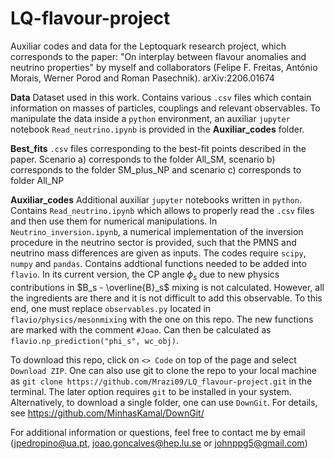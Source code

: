 #  LQ-flavour-project
Auxiliar codes and data for the Leptoquark research project, which corresponds to the paper: "On interplay between flavour anomalies and neutrino properties" by myself and collaborators (Felipe F. Freitas, António Morais, Werner Porod and Roman Pasechnik). arXiv:2206.01674 

**Data** Dataset used in this work. Contains various ```.csv``` files which contain information on masses of particles, couplings and relevant observables. To manipulate the data inside a ```python``` environment, an auxiliar ```jupyter``` notebook ```Read_neutrino.ipynb``` is provided in the **Auxiliar_codes** folder.

**Best_fits** ```.csv``` files corresponding to the best-fit points described in the paper. Scenario a) corresponds to the folder All_SM, scenario b) corresponds to the folder SM_plus_NP and scenario c) corresponds to folder All_NP

**Auxiliar_codes** Additional auxiliar ```jupyter``` notebooks written in ```python```. Contains ```Read_neutrino.ipynb``` which allows to properly read the ```.csv``` files and then use them for numerical manipulations. In ```Neutrino_inversion.ipynb```, a numerical implementation of the inversion procedure in the neutrino sector is provided, such that the PMNS and neutrino mass differences are given as inputs. The codes require ```scipy```, ```numpy``` and ```pandas```. Contains addtional functions needed to be added into ```flavio```. In its current version, the CP angle $\phi_s$ due to new physics contributions in $B_s - \overline{B}_s$ mixing is not calculated. However, all the ingredients are there and it is not difficult to add this observable. To this end, one must replace ```observables.py``` located in ```flavio/physics/mesonmixing``` with the one on this repo. The new functions are marked with the comment ```#Joao```. Can then be calculated as ```flavio.np_prediction("phi_s", wc_obj)```.     

To download this repo, click on ```<> Code``` on top of the page and select ```Download ZIP```. One can also use git to clone the repo to your local machine as ```git clone https://github.com/Mrazi09/LQ_flavour-project.git``` in the terminal. The later option requires ```git``` to be installed in your system. Alternatively, to download a single folder, one can use ```DownGit```. For details, see https://github.com/MinhasKamal/DownGit/



For additional information or questions, feel free to contact me by email (jpedropino@ua.pt, joao.goncalves@hep.lu.se or johnppg5@gmail.com)

